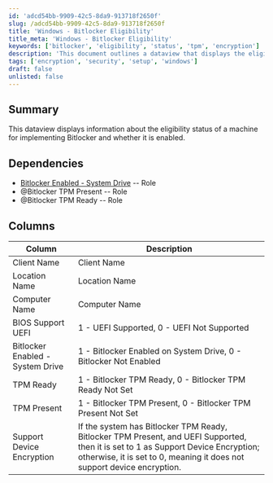 ```yaml
---
id: 'adcd54bb-9909-42c5-8da9-913718f2650f'
slug: /adcd54bb-9909-42c5-8da9-913718f2650f
title: 'Windows - Bitlocker Eligibility'
title_meta: 'Windows - Bitlocker Eligibility'
keywords: ['bitlocker', 'eligibility', 'status', 'tpm', 'encryption']
description: 'This document outlines a dataview that displays the eligibility status of machines for implementing Bitlocker, including whether it is enabled and the necessary dependencies for proper functionality.'
tags: ['encryption', 'security', 'setup', 'windows']
draft: false
unlisted: false
---
```


## Summary

This dataview displays information about the eligibility status of a machine for implementing Bitlocker and whether it is enabled.

## Dependencies

- [Bitlocker Enabled - System Drive](/docs/65d800d5-0bb9-4101-a6e9-289ab737557e) -- Role
- @Bitlocker TPM Present -- Role
- @Bitlocker TPM Ready -- Role

## Columns

| Column                          | Description                                                                                                                                     |
|---------------------------------|-------------------------------------------------------------------------------------------------------------------------------------------------|
| Client Name                     | Client Name                                                                                                                                    |
| Location Name                   | Location Name                                                                                                                                  |
| Computer Name                   | Computer Name                                                                                                                                    |
| BIOS Support UEFI               | 1 - UEFI Supported, 0 - UEFI Not Supported                                                                                                     |
| Bitlocker Enabled - System Drive | 1 - Bitlocker Enabled on System Drive, 0 - Bitlocker Not Enabled                                                                              |
| TPM Ready                       | 1 - Bitlocker TPM Ready, 0 - Bitlocker TPM Ready Not Set                                                                                      |
| TPM Present                     | 1 - Bitlocker TPM Present, 0 - Bitlocker TPM Present Not Set                                                                                  |
| Support Device Encryption        | If the system has Bitlocker TPM Ready, Bitlocker TPM Present, and UEFI Supported, then it is set to 1 as Support Device Encryption; otherwise, it is set to 0, meaning it does not support device encryption. |